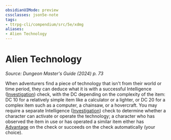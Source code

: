 ```yaml
---
obsidianUIMode: preview
cssclasses: json5e-note
tags:
- ttrpg-cli/compendium/src/5e/xdmg
aliases:
- Alien Technology
---
```

# Alien Technology
*Source: Dungeon Master's Guide (2024) p. 73* 

When adventurers find a piece of technology that isn't from their world or time period, they can deduce what it is with a successful Intelligence ([Investigation](Інструменти%20ДМ/CLI/rules/skills.md#Investigation)) check, with the DC depending on the complexity of the item: DC 10 for a relatively simple item like a calculator or a lighter, or DC 20 for a complex item such as a computer, a chainsaw, or a hovercraft. You may require a separate Intelligence ([Investigation](Інструменти%20ДМ/CLI/rules/skills.md#Investigation)) check to determine whether a character can activate or operate the technology; a character who has observed the item in use or has operated a similar item either has [Advantage](Інструменти%20ДМ/CLI/rules/variant-rules/advantage-xphb.md) on the check or succeeds on the check automatically (your choice).